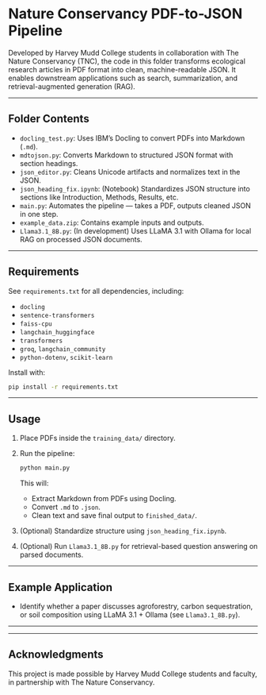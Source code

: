 # Nature Conservancy PDF-to-JSON Pipeline

Developed by Harvey Mudd College students in collaboration with The Nature Conservancy (TNC), the code in this folder transforms ecological research articles in PDF format into clean, machine-readable JSON. It enables downstream applications such as search, summarization, and retrieval-augmented generation (RAG).

---

## Folder Contents

- `docling_test.py`: Uses IBM’s Docling to convert PDFs into Markdown (`.md`).
- `mdtojson.py`: Converts Markdown to structured JSON format with section headings.
- `json_editor.py`: Cleans Unicode artifacts and normalizes text in the JSON.
- `json_heading_fix.ipynb`: (Notebook) Standardizes JSON structure into sections like Introduction, Methods, Results, etc.
- `main.py`: Automates the pipeline — takes a PDF, outputs cleaned JSON in one step.
- `example_data.zip`: Contains example inputs and outputs.
- `Llama3.1_8B.py`: (In development) Uses LLaMA 3.1 with Ollama for local RAG on processed JSON documents.

---

## Requirements

See `requirements.txt` for all dependencies, including:
- `docling`
- `sentence-transformers`
- `faiss-cpu`
- `langchain_huggingface`
- `transformers`
- `groq`, `langchain_community`
- `python-dotenv`, `scikit-learn`

Install with:

```bash
pip install -r requirements.txt
```

---

## Usage

1. Place PDFs inside the `training_data/` directory.
2. Run the pipeline:
   ```bash
   python main.py
   ```
   This will:
   - Extract Markdown from PDFs using Docling.
   - Convert `.md` to `.json`.
   - Clean text and save final output to `finished_data/`.

3. (Optional) Standardize structure using `json_heading_fix.ipynb`.

4. (Optional) Run `Llama3.1_8B.py` for retrieval-based question answering on parsed documents.

---

## Example Application

- Identify whether a paper discusses agroforestry, carbon sequestration, or soil composition using LLaMA 3.1 + Ollama (see `Llama3.1_8B.py`).

---
<!---
## General Workflow

> ![Pipeline Workflow](https://github.com/user-attachments/assets/99370082-66ec-4c12-ade6-42b52101e4f0)
--->
---

## Acknowledgments

This project is made possible by Harvey Mudd College students and faculty, in partnership with The Nature Conservancy.

